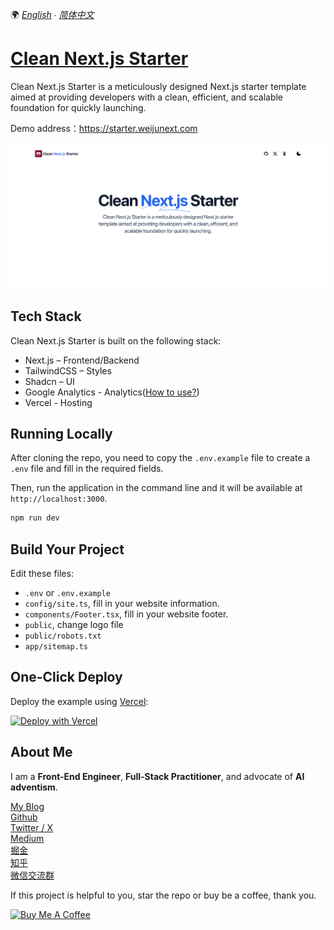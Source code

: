 🌍 *[English](README.md) ∙ [简体中文](README-zh.md)*


# [Clean Next.js Starter](https://starter.weijunext.com/)

Clean Next.js Starter is a meticulously designed Next.js starter template aimed at providing developers with a clean, efficient, and scalable foundation for quickly launching.

Demo address：https://starter.weijunext.com

[![Clean Next.js Starter](./public/og.png)](https://www.starter.weijunext.com/)

## Tech Stack 

Clean Next.js Starter is built on the following stack:

- Next.js – Frontend/Backend
- TailwindCSS – Styles
- Shadcn – UI
- Google Analytics - Analytics([How to use?](https://weijunext.com/article/979b9033-188c-4d88-bfff-6cf74d28420d))
- Vercel - Hosting


## Running Locally

After cloning the repo, you need to copy the `.env.example` file to create a `.env` file and fill in the required fields.

Then, run the application in the command line and it will be available at `http://localhost:3000`.

```bash
npm run dev
```

## Build Your Project

Edit these files:
- `.env` or `.env.example`
- `config/site.ts`, fill in your website information.
- `components/Footer.tsx`, fill in your website footer.
- `public`, change logo file
- `public/robots.txt`
- `app/sitemap.ts`



## One-Click Deploy

Deploy the example using [Vercel](https://vercel.com?utm_source=github&utm_medium=readme&utm_campaign=vercel-examples):

[![Deploy with Vercel](https://vercel.com/button)](https://vercel.com/new/clone?repository-url=https://github.com/weijunext/clean-nextjs-starter&project-name=&repository-name=clean-nextjs-starter&demo-title=CleanNextjsStarter&demo-description=Clean%20nextjs%20starter.&demo-url=https://starter.weijunext.com&demo-image=https://starter.weijunext.com/og.png)

## About Me
I am a **Front-End Engineer**, **Full-Stack Practitioner**, and advocate of **AI adventism**.

[My Blog](https://weijunext.com)  
[Github](https://github.com/weijunext)  
[Twitter / X](https://twitter.com/weijunext)  
[Medium](https://medium.com/@weijunext)  
[掘金](https://juejin.cn/user/26044008768029)  
[知乎](https://www.zhihu.com/people/mo-mo-mo-89-12-11)  
[微信交流群](https://weijunext.com/make-a-friend)  

If this project is helpful to you, star the repo or buy be a coffee, thank you.

<a href="https://www.buymeacoffee.com/weijunext" target="_blank"><img src="https://cdn.buymeacoffee.com/buttons/v2/default-yellow.png" alt="Buy Me A Coffee" style="height: 41px !important;width: 174px !important;" ></a>

